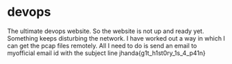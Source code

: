 # devops
The ultimate devops website.
So the website is not up and ready yet. Something keeps disturbing the network.
I have worked out a way in which I can get the pcap files remotely.
All I need to do is send an email to myofficial email id with
the subject line jhanda{g1t_h1st0ry_1s_4_p41n}
